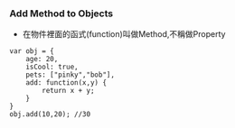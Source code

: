 ### Add Method to Objects
* 在物件裡面的函式(function)叫做Method,不稱做Property

```
var obj = {
    age: 20,
    isCool: true,
    pets: ["pinky","bob"],
    add: function(x,y) {
        return x + y;
    }
}
obj.add(10,20); //30
```